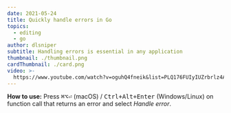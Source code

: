 ```yaml
---
date: 2021-05-24
title: Quickly handle errors in Go
topics:
  - editing
  - go
author: dlsniper
subtitle: Handling errors is essential in any application
thumbnail: ./thumbnail.png
cardThumbnail: ./card.png
video: >-
  https://www.youtube.com/watch?v=oguhQ4fneik&list=PLQ176FUIyIUZrbrlz4AY1V8VzBJKZyVlW&index=93
---
```


**How to use:**
Press <kbd>⌘⌥⏎</kbd> (macOS) / <kbd>Ctrl+Alt+Enter</kbd> (Windows/Linux) on function call that returns an error and select _Handle error_.
